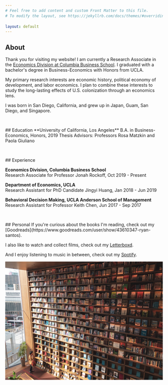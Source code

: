 ```yaml
---
# Feel free to add content and custom Front Matter to this file.
# To modify the layout, see https://jekyllrb.com/docs/themes/#overriding-theme-defaults

layout: default
---
```


## About   

Thank you for visiting my website! I am currently a Research Associate in the [Economics Division at Columbia Business School](https://www8.gsb.columbia.edu/faculty-research/divisions/economics). I graduated with a bachelor's degree in Business-Economics with Honors from UCLA. 

My primary research interests are economic history, political economy of development, and labor economics. I plan to combine these interests to study the long-lasting effects of U.S. colonization through an economics lens.

I was born in San Diego, California, and grew up in Japan, Guam, San Diego, and Singapore. 


<p>&nbsp;</p>
## Education 
**University of California, Los Angeles**  
B.A. in Business-Economics, Honors, 2019   
Thesis Advisors: Professors Rosa Matzkin and Paola Giuliano



<p>&nbsp;</p>
## Experience   

**Economics Division, Columbia Business School**    
Research Associate for Professor Jonah Rockoff, Oct 2019 - Present

**Department of Economics, UCLA**  
Research Assistant for PhD Candidate Jingyi Huang, Jan 2018 - Jun 2019

**Behavioral Decision Making, UCLA Anderson School of Management**  
Research Assistant for Professor Keith Chen, Jun 2017 - Sep 2017 



<p>&nbsp;</p>
## Personal   
If you're curious about the books I'm reading, check out my [Goodreads](https://www.goodreads.com/user/show/43610347-ryan-santos). 

I also like to watch and collect films, check out my [Letterboxd](https://letterboxd.com/rsantos706/). 

And I enjoy listening to music in between, check out my [Spotify](https://open.spotify.com/user/x11wnmvh1vvrci3w0xjt7hu2v?si=EwT3EmygQ1SwwXn0FcnNqg). 



![Japan Pic](japan_bookstore.jpg)




